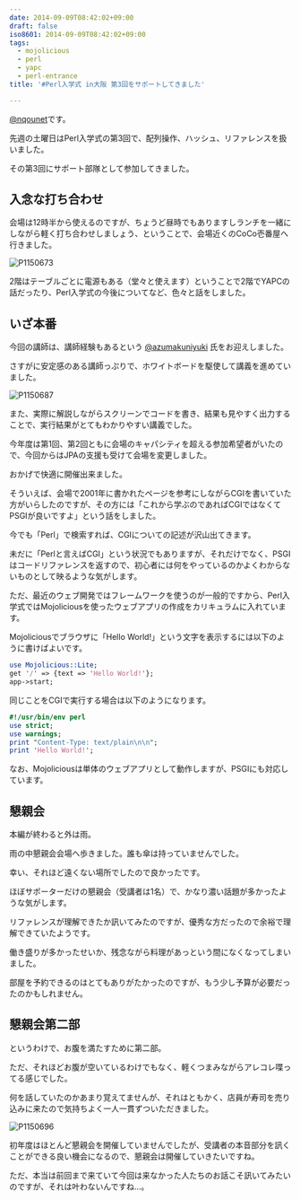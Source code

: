 ```yaml
---
date: 2014-09-09T08:42:02+09:00
draft: false
iso8601: 2014-09-09T08:42:02+09:00
tags:
  - mojolicious
  - perl
  - yapc
  - perl-entrance
title: '#Perl入学式 in大阪 第3回をサポートしてきました'

---
```


[@nqounet](https://twitter.com/nqounet)です。

先週の土曜日はPerl入学式の第3回で、配列操作、ハッシュ、リファレンスを扱いました。

その第3回にサポート部隊として参加してきました。

## 入念な打ち合わせ

会場は12時半から使えるのですが、ちょうど昼時でもありますしランチを一緒にしながら軽く打ち合わせしましょう、ということで、会場近くのCoCo壱番屋へ行きました。

![P1150673](https://farm4.staticflickr.com/3900/14993025947_1750b23a9d_n.jpg)

2階はテーブルごとに電源もある（堂々と使えます）ということで2階でYAPCの話だったり、Perl入学式の今後についてなど、色々と話をしました。

## いざ本番

今回の講師は、講師経験もあるという [@azumakuniyuki](https://twitter.com/azumakuniyuki) 氏をお迎えしました。

さすがに安定感のある講師っぷりで、ホワイトボードを駆使して講義を進めていました。

![P1150687](https://farm4.staticflickr.com/3841/15164668561_a08a86b46f_n.jpg)

また、実際に解説しながらスクリーンでコードを書き、結果も見やすく出力することで、実行結果がとてもわかりやすい講義でした。

今年度は第1回、第2回ともに会場のキャパシティを超える参加希望者がいたので、今回からはJPAの支援も受けて会場を変更しました。

おかげで快適に開催出来ました。

そういえば、会場で2001年に書かれたページを参考にしながらCGIを書いていた方がいらしたのですが、その方には「これから学ぶのであればCGIではなくてPSGIが良いですよ」という話をしました。

今でも「Perl」で検索すれば、CGIについての記述が沢山出てきます。

未だに「Perlと言えばCGI」という状況でもありますが、それだけでなく、PSGIはコードリファレンスを返すので、初心者には何をやっているのかよくわからないものとして映るような気がします。

ただ、最近のウェブ開発ではフレームワークを使うのが一般的ですから、Perl入学式ではMojoliciousを使ったウェブアプリの作成をカリキュラムに入れています。

Mojoliciousでブラウザに「Hello World!」という文字を表示するには以下のように書けばよいです。

```perl
use Mojolicious::Lite;
get '/' => {text => 'Hello World!'};
app->start;
```

同じことをCGIで実行する場合は以下のようになります。

```perl
#!/usr/bin/env perl
use strict;
use warnings;
print "Content-Type: text/plain\n\n";
print 'Hello World!';
```

なお、Mojoliciousは単体のウェブアプリとして動作しますが、PSGIにも対応しています。

## 懇親会

本編が終わると外は雨。

雨の中懇親会会場へ歩きました。誰も傘は持っていませんでした。

幸い、それほど遠くない場所でしたので良かったです。

ほぼサポーターだけの懇親会（受講者は1名）で、かなり濃い話題が多かったような気がします。

リファレンスが理解できたか訊いてみたのですが、優秀な方だったので余裕で理解できていたようです。

働き盛りが多かったせいか、残念ながら料理があっという間になくなってしまいました。

部屋を予約できるのはとてもありがたかったのですが、もう少し予算が必要だったのかもしれません。

## 懇親会第二部

というわけで、お腹を満たすために第二部。

ただ、それほどお腹が空いているわけでもなく、軽くつまみながらアレコレ喋ってる感じでした。

何を話していたのかあまり覚えてませんが、それはともかく、店員が寿司を売り込みに来たので気持ちよく一人一貫ずついただきました。

![P1150696](https://farm6.staticflickr.com/5554/15167269982_a488aed202_n.jpg)

初年度はほとんど懇親会を開催していませんでしたが、受講者の本音部分を訊くことができる良い機会になるので、懇親会は開催していきたいですね。

ただ、本当は前回まで来ていて今回は来なかった人たちのお話こそ訊いてみたいのですが、それは叶わないんですね…。
